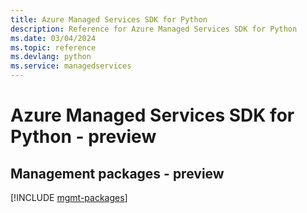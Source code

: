 ```yaml
---
title: Azure Managed Services SDK for Python
description: Reference for Azure Managed Services SDK for Python
ms.date: 03/04/2024
ms.topic: reference
ms.devlang: python
ms.service: managedservices
---
```

# Azure Managed Services SDK for Python - preview

## Management packages - preview
[!INCLUDE [mgmt-packages](managed-services-mgmt-index.md)]